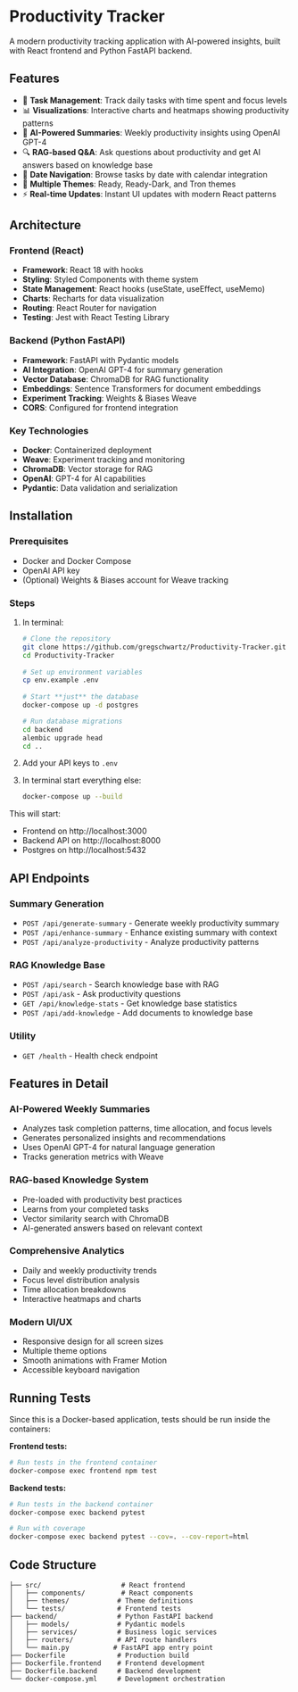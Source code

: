 # Productivity Tracker

A modern productivity tracking application with AI-powered insights, built with React frontend and Python FastAPI backend.

## Features

- 📝 **Task Management**: Track daily tasks with time spent and focus levels
- 📊 **Visualizations**: Interactive charts and heatmaps showing productivity patterns
- 🤖 **AI-Powered Summaries**: Weekly productivity insights using OpenAI GPT-4
- 🔍 **RAG-based Q&A**: Ask questions about productivity and get AI answers based on knowledge base
- 📅 **Date Navigation**: Browse tasks by date with calendar integration
- 🎨 **Multiple Themes**: Ready, Ready-Dark, and Tron themes
- ⚡ **Real-time Updates**: Instant UI updates with modern React patterns

## Architecture

### Frontend (React)
- **Framework**: React 18 with hooks
- **Styling**: Styled Components with theme system
- **State Management**: React hooks (useState, useEffect, useMemo)
- **Charts**: Recharts for data visualization
- **Routing**: React Router for navigation
- **Testing**: Jest with React Testing Library

### Backend (Python FastAPI)
- **Framework**: FastAPI with Pydantic models
- **AI Integration**: OpenAI GPT-4 for summary generation
- **Vector Database**: ChromaDB for RAG functionality
- **Embeddings**: Sentence Transformers for document embeddings
- **Experiment Tracking**: Weights & Biases Weave
- **CORS**: Configured for frontend integration

### Key Technologies
- **Docker**: Containerized deployment
- **Weave**: Experiment tracking and monitoring
- **ChromaDB**: Vector storage for RAG
- **OpenAI**: GPT-4 for AI capabilities
- **Pydantic**: Data validation and serialization

## Installation

### Prerequisites
- Docker and Docker Compose
- OpenAI API key
- (Optional) Weights & Biases account for Weave tracking

### Steps
1. In terminal:

   ```bash
   # Clone the repository
   git clone https://github.com/gregschwartz/Productivity-Tracker.git
   cd Productivity-Tracker
  
   # Set up environment variables
   cp env.example .env
  
   # Start **just** the database
   docker-compose up -d postgres
   
   # Run database migrations
   cd backend
   alembic upgrade head
   cd ..
   ```

2. Add your API keys to `.env`

3. In terminal start everything else:
   ```bash
   docker-compose up --build
   ```

This will start:
- Frontend on http://localhost:3000
- Backend API on http://localhost:8000
- Postgres on http://localhost:5432


## API Endpoints

### Summary Generation
- `POST /api/generate-summary` - Generate weekly productivity summary
- `POST /api/enhance-summary` - Enhance existing summary with context
- `POST /api/analyze-productivity` - Analyze productivity patterns

### RAG Knowledge Base
- `POST /api/search` - Search knowledge base with RAG
- `POST /api/ask` - Ask productivity questions
- `GET /api/knowledge-stats` - Get knowledge base statistics
- `POST /api/add-knowledge` - Add documents to knowledge base

### Utility
- `GET /health` - Health check endpoint

## Features in Detail

### AI-Powered Weekly Summaries
- Analyzes task completion patterns, time allocation, and focus levels
- Generates personalized insights and recommendations
- Uses OpenAI GPT-4 for natural language generation
- Tracks generation metrics with Weave

### RAG-based Knowledge System
- Pre-loaded with productivity best practices
- Learns from your completed tasks
- Vector similarity search with ChromaDB
- AI-generated answers based on relevant context

### Comprehensive Analytics
- Daily and weekly productivity trends
- Focus level distribution analysis
- Time allocation breakdowns
- Interactive heatmaps and charts

### Modern UI/UX
- Responsive design for all screen sizes
- Multiple theme options
- Smooth animations with Framer Motion
- Accessible keyboard navigation

## Running Tests

Since this is a Docker-based application, tests should be run inside the containers:

**Frontend tests:**
```bash
# Run tests in the frontend container
docker-compose exec frontend npm test
```

**Backend tests:**
```bash
# Run tests in the backend container
docker-compose exec backend pytest

# Run with coverage
docker-compose exec backend pytest --cov=. --cov-report=html
```

## Code Structure

```
├── src/                    # React frontend
│   ├── components/         # React components
│   ├── themes/            # Theme definitions
│   └── tests/             # Frontend tests
├── backend/               # Python FastAPI backend
│   ├── models/            # Pydantic models
│   ├── services/          # Business logic services
│   ├── routers/           # API route handlers
│   └── main.py           # FastAPI app entry point
├── Dockerfile             # Production build
├── Dockerfile.frontend    # Frontend development
├── Dockerfile.backend     # Backend development
└── docker-compose.yml     # Development orchestration
```
